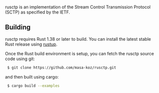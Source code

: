 rusctp is an implementation of the Stream Control Transmission Protocol (SCTP) as specified by the IETF.

Building
--------

rusctp requires Rust 1.38 or later to build. You can install the latest stable Rust release using [rustup](https://rustup.rs/).

Once the Rust build environment is setup, you can fetch the rusctp source code using git:

```bash
 $ git clone https://github.com/masa-koz/rusctp.git
```

and then built using cargo:

```bash
 $ cargo build --examples
```
